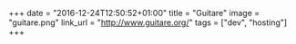 +++
date = "2016-12-24T12:50:52+01:00"
title = "Guitare"
image = "guitare.png"
link_url = "http://www.guitare.org/"
tags = ["dev", "hosting"]
+++

